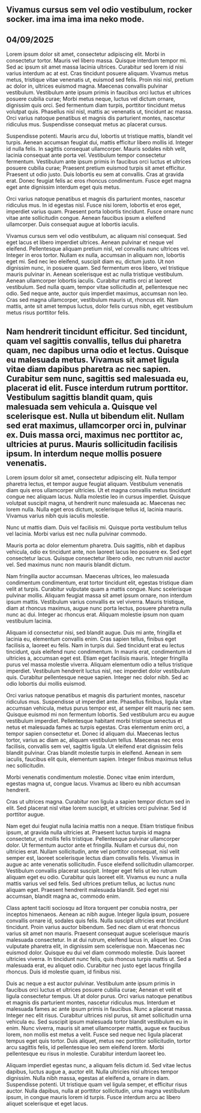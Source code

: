 Vivamus cursus sem vel odio vestibulum, rocker socker. ima ima ima ima neko mode. 
---
04/09/2025
---
Lorem ipsum dolor sit amet, consectetur adipiscing elit. Morbi in consectetur tortor. Mauris vel libero massa. Quisque interdum tempor mi. Sed ac ipsum sit amet massa lacinia ultrices. Curabitur sed lorem id nisi varius interdum ac at est. Cras tincidunt posuere aliquam. Vivamus metus metus, tristique vitae venenatis ut, euismod sed felis. Proin nisi nisl, pretium ac dolor in, ultrices euismod magna. Maecenas convallis pulvinar vestibulum. Vestibulum ante ipsum primis in faucibus orci luctus et ultrices posuere cubilia curae; Morbi metus neque, luctus vel dictum ornare, dignissim quis orci. Sed fermentum diam turpis, porttitor tincidunt metus volutpat quis. Phasellus nisl nisl, mattis ac venenatis ut, tincidunt ac massa. Orci varius natoque penatibus et magnis dis parturient montes, nascetur ridiculus mus. Suspendisse consequat metus ac placerat cursus.

Suspendisse potenti. Mauris arcu dui, lobortis ut tristique mattis, blandit vel turpis. Aenean accumsan feugiat dui, mattis efficitur libero mollis id. Integer id nulla felis. In sagittis consequat ullamcorper. Mauris sodales nibh velit, lacinia consequat ante porta vel. Vestibulum tempor consectetur fermentum. Vestibulum ante ipsum primis in faucibus orci luctus et ultrices posuere cubilia curae; Praesent pretium euismod turpis sit amet efficitur. Praesent ut odio justo. Duis lobortis eu sem at convallis. Cras at gravida erat. Donec feugiat felis ac eros rhoncus condimentum. Fusce eget magna eget ante dignissim interdum eget quis metus.

Orci varius natoque penatibus et magnis dis parturient montes, nascetur ridiculus mus. In id egestas nisl. Fusce nisi lorem, lobortis et eros eget, imperdiet varius quam. Praesent porta lobortis tincidunt. Fusce ornare nunc vitae ante sollicitudin congue. Aenean faucibus ipsum a eleifend ullamcorper. Duis consequat augue at lobortis iaculis.

Vivamus cursus sem vel odio vestibulum, ac aliquam nisl consequat. Sed eget lacus et libero imperdiet ultrices. Aenean pulvinar et neque vel eleifend. Pellentesque aliquam pretium nisl, vel convallis nunc ultrices vel. Integer in eros tortor. Nullam ex nulla, accumsan in aliquam non, lobortis eget mi. Sed nec leo eleifend, suscipit diam eu, dictum justo. Ut non dignissim nunc, in posuere quam. Sed fermentum eros libero, vel tristique mauris pulvinar in. Aenean scelerisque est ac nulla tristique vestibulum. Aenean ullamcorper lobortis iaculis. Curabitur mattis orci at laoreet vestibulum. Sed nulla quam, tempor vitae sollicitudin at, pellentesque nec odio. Sed neque ante, auctor quis imperdiet maximus, accumsan non leo. Cras sed magna ullamcorper, vestibulum mauris ut, rhoncus elit. Nam mattis, ante sit amet tempus luctus, dolor felis cursus nibh, eget vestibulum metus risus porttitor felis.

Nam hendrerit tincidunt efficitur. Sed tincidunt, quam vel sagittis convallis, tellus dui pharetra quam, nec dapibus urna odio et lectus. Quisque eu malesuada metus. Vivamus sit amet ligula vitae diam dapibus pharetra ac nec sapien. Curabitur sem nunc, sagittis sed malesuada eu, placerat id elit. Fusce interdum rutrum porttitor. Vestibulum sagittis blandit quam, quis malesuada sem vehicula a. Quisque vel scelerisque est. Nulla ut bibendum elit. Nullam sed erat maximus, ullamcorper orci in, pulvinar ex. Duis massa orci, maximus nec porttitor ac, ultricies at purus. Mauris sollicitudin facilisis ipsum. In interdum neque mollis posuere venenatis. 
---


Lorem ipsum dolor sit amet, consectetur adipiscing elit. Nulla tempor pharetra lectus, et tempor augue feugiat aliquam. Vestibulum venenatis diam quis eros ullamcorper ultricies. Ut et magna convallis metus tincidunt congue nec aliquam lacus. Nulla molestie leo in cursus imperdiet. Quisque volutpat suscipit magna, ut hendrerit nunc malesuada ac. Maecenas nec lorem nulla. Nulla eget eros dictum, scelerisque tellus id, lacinia mauris. Vivamus varius nibh quis iaculis molestie.

Nunc ut mattis diam. Duis vel facilisis mi. Quisque porta vestibulum tellus vel lacinia. Morbi varius est nec nulla pulvinar commodo.


Mauris porta ac dolor elementum pharetra. Duis sagittis, nibh et dapibus vehicula, odio ex tincidunt ante, non laoreet lacus leo posuere ex. Sed eget consectetur lacus. Quisque consectetur libero odio, nec rutrum nisl auctor vel. Sed maximus nunc non mauris blandit dictum.

Nam fringilla auctor accumsan. Maecenas ultrices, leo malesuada condimentum condimentum, erat tortor tincidunt elit, egestas tristique diam velit at turpis. Curabitur vulputate quam a mattis congue. Nunc scelerisque pulvinar mollis. Aliquam feugiat massa sit amet ipsum ornare, non interdum ipsum mattis. Vestibulum varius convallis ex vel viverra. Mauris tristique, diam at rhoncus maximus, augue nunc porta lectus, posuere pharetra nulla nunc ac dui. Integer ac rhoncus erat. Aliquam molestie ipsum non quam vestibulum lacinia.

Aliquam id consectetur nisi, sed blandit augue. Duis mi ante, fringilla et lacinia eu, elementum convallis enim. Cras sapien tellus, finibus eget facilisis a, laoreet eu felis. Nam in turpis dui. Sed tincidunt erat eu lectus tincidunt, quis eleifend nunc condimentum. In mauris erat, condimentum id ultricies a, accumsan eget est. Etiam eget facilisis mauris. Integer fringilla purus vel massa molestie viverra. Aliquam elementum odio a tellus tristique imperdiet. Vestibulum hendrerit luctus nisl, nec imperdiet dolor vestibulum quis. Curabitur pellentesque neque sapien. Integer nec dolor nibh. Sed ac odio lobortis dui mollis euismod.

Orci varius natoque penatibus et magnis dis parturient montes, nascetur ridiculus mus. Suspendisse ut imperdiet ante. Phasellus finibus, ligula vitae accumsan vehicula, metus purus tempor est, at semper elit mauris nec sem. Quisque euismod mi non fermentum lobortis. Sed vestibulum arcu eu augue vestibulum imperdiet. Pellentesque habitant morbi tristique senectus et netus et malesuada fames ac turpis egestas. Cras elementum enim orci, a tempor sapien consectetur et. Donec id aliquam dui. Maecenas lectus tortor, varius ac diam ac, aliquam vestibulum tellus. Maecenas nec eros facilisis, convallis sem vel, sagittis ligula. Ut eleifend erat dignissim felis blandit pulvinar. Cras blandit molestie turpis in eleifend. Aenean in sem iaculis, faucibus elit quis, elementum sapien. Integer finibus maximus tellus nec sollicitudin.

Morbi venenatis condimentum molestie. Donec vitae enim interdum, egestas magna ut, congue lacus. Vivamus ac libero eu nibh accumsan hendrerit.


Cras ut ultrices magna. Curabitur non ligula a sapien tempor dictum sed in elit. Sed placerat nisl vitae lorem suscipit, et ultricies orci pulvinar. Sed id porttitor augue.

Nam eget dui feugiat nulla lacinia mattis non a neque. Etiam tristique finibus ipsum, at gravida nulla ultricies at. Praesent luctus turpis id magna consectetur, ut mollis felis tristique. Pellentesque pulvinar ullamcorper dolor. Ut fermentum auctor ante et fringilla. Nullam et cursus dui, non ultricies erat. Nullam sollicitudin, ante vel porttitor consequat, nisl velit semper est, laoreet scelerisque lectus diam convallis felis. Vivamus in augue ac ante venenatis sollicitudin. Fusce eleifend sollicitudin ullamcorper. Vestibulum convallis placerat suscipit. Integer eget felis ut leo rutrum aliquam eget eu odio. Curabitur quis laoreet elit. Vivamus eu nunc a nulla mattis varius vel sed felis. Sed ultrices pretium tellus, ac luctus nunc aliquam eget. Praesent hendrerit malesuada blandit. Sed eget nisi accumsan, blandit magna ac, commodo enim.

Class aptent taciti sociosqu ad litora torquent per conubia nostra, per inceptos himenaeos. Aenean ac nibh augue. Integer ligula ipsum, posuere convallis ornare id, sodales quis felis. Nulla suscipit ultricies erat tincidunt tincidunt. Proin varius auctor bibendum. Sed nec diam ut erat rhoncus varius sit amet non mauris. Praesent consequat augue scelerisque mauris malesuada consectetur. In at dui rutrum, eleifend lacus in, aliquet leo. Cras vulputate pharetra elit, in dignissim sem scelerisque non. Maecenas nec euismod dolor. Quisque eu dui vel diam commodo molestie. Duis laoreet ultricies viverra. In tincidunt nunc felis, quis rhoncus turpis mattis ut. Sed a malesuada erat, eu aliquet odio. Curabitur nec justo eget lacus fringilla rhoncus. Duis id molestie quam, id finibus nisi.

Duis ac neque a est auctor pulvinar. Vestibulum ante ipsum primis in faucibus orci luctus et ultrices posuere cubilia curae; Aenean et velit et ligula consectetur tempus. Ut at dolor purus. Orci varius natoque penatibus et magnis dis parturient montes, nascetur ridiculus mus. Interdum et malesuada fames ac ante ipsum primis in faucibus. Nunc a placerat massa. Integer nec elit risus. Curabitur ultrices nisl purus, sit amet sollicitudin urna vehicula eu. Sed suscipit ipsum malesuada tortor blandit vestibulum eu in enim. Nunc viverra, mauris sit amet ullamcorper mattis, augue ex faucibus lorem, non mollis est metus a velit. Fusce sed neque nec ligula placerat tempus eget quis tortor. Duis aliquet, metus nec porttitor sollicitudin, tortor arcu sagittis felis, id pellentesque leo sem eleifend lorem. Morbi pellentesque eu risus in molestie. Curabitur interdum laoreet leo.

Aliquam imperdiet egestas nunc, a aliquam felis dictum id. Sed vitae lectus dapibus, luctus augue a, auctor elit. Nulla ultricies nisl ultrices tempor dignissim. Nulla nibh massa, egestas at eleifend a, ornare in diam. Suspendisse potenti. Ut tristique quam vel ligula semper, et efficitur risus auctor. Nulla dapibus, nulla at porttitor sollicitudin, urna magna vestibulum ipsum, in congue mauris lorem id turpis. Fusce interdum arcu ac libero aliquet scelerisque et eget lacus. 
